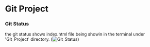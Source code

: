 # Git Project


### Git Status
the git status shows index.html file being showin in the terminal under 'Git_Project' directory.
(![Git_Status](image.png))

